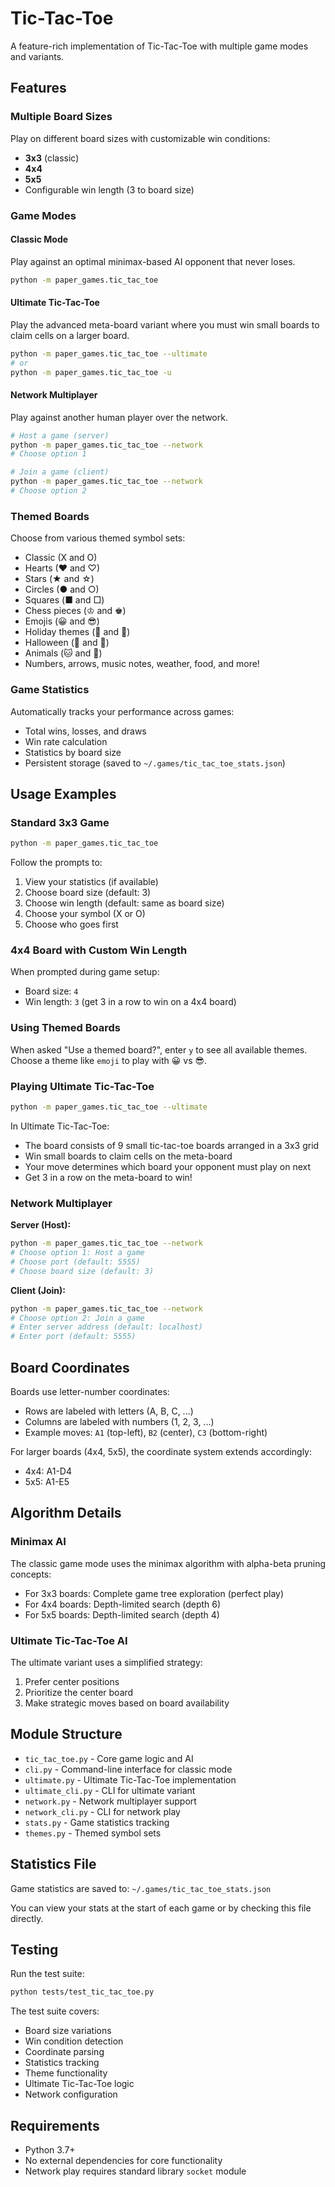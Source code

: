# Tic-Tac-Toe

A feature-rich implementation of Tic-Tac-Toe with multiple game modes and variants.

## Features

### Multiple Board Sizes

Play on different board sizes with customizable win conditions:

- **3x3** (classic)
- **4x4**
- **5x5**
- Configurable win length (3 to board size)

### Game Modes

#### Classic Mode

Play against an optimal minimax-based AI opponent that never loses.

```bash
python -m paper_games.tic_tac_toe
```

#### Ultimate Tic-Tac-Toe

Play the advanced meta-board variant where you must win small boards to claim cells on a larger board.

```bash
python -m paper_games.tic_tac_toe --ultimate
# or
python -m paper_games.tic_tac_toe -u
```

#### Network Multiplayer

Play against another human player over the network.

```bash
# Host a game (server)
python -m paper_games.tic_tac_toe --network
# Choose option 1

# Join a game (client)
python -m paper_games.tic_tac_toe --network
# Choose option 2
```

### Themed Boards

Choose from various themed symbol sets:

- Classic (X and O)
- Hearts (♥ and ♡)
- Stars (★ and ☆)
- Circles (● and ○)
- Squares (■ and □)
- Chess pieces (♔ and ♚)
- Emojis (😀 and 😎)
- Holiday themes (🎄 and 🎁)
- Halloween (🎃 and 👻)
- Animals (🐱 and 🐶)
- Numbers, arrows, music notes, weather, food, and more!

### Game Statistics

Automatically tracks your performance across games:

- Total wins, losses, and draws
- Win rate calculation
- Statistics by board size
- Persistent storage (saved to `~/.games/tic_tac_toe_stats.json`)

## Usage Examples

### Standard 3x3 Game

```bash
python -m paper_games.tic_tac_toe
```

Follow the prompts to:

1. View your statistics (if available)
1. Choose board size (default: 3)
1. Choose win length (default: same as board size)
1. Choose your symbol (X or O)
1. Choose who goes first

### 4x4 Board with Custom Win Length

When prompted during game setup:

- Board size: `4`
- Win length: `3` (get 3 in a row to win on a 4x4 board)

### Using Themed Boards

When asked "Use a themed board?", enter `y` to see all available themes. Choose a theme like `emoji` to play with 😀 vs
😎.

### Playing Ultimate Tic-Tac-Toe

```bash
python -m paper_games.tic_tac_toe --ultimate
```

In Ultimate Tic-Tac-Toe:

- The board consists of 9 small tic-tac-toe boards arranged in a 3x3 grid
- Win small boards to claim cells on the meta-board
- Your move determines which board your opponent must play on next
- Get 3 in a row on the meta-board to win!

### Network Multiplayer

**Server (Host):**

```bash
python -m paper_games.tic_tac_toe --network
# Choose option 1: Host a game
# Choose port (default: 5555)
# Choose board size (default: 3)
```

**Client (Join):**

```bash
python -m paper_games.tic_tac_toe --network
# Choose option 2: Join a game
# Enter server address (default: localhost)
# Enter port (default: 5555)
```

## Board Coordinates

Boards use letter-number coordinates:

- Rows are labeled with letters (A, B, C, ...)
- Columns are labeled with numbers (1, 2, 3, ...)
- Example moves: `A1` (top-left), `B2` (center), `C3` (bottom-right)

For larger boards (4x4, 5x5), the coordinate system extends accordingly:

- 4x4: A1-D4
- 5x5: A1-E5

## Algorithm Details

### Minimax AI

The classic game mode uses the minimax algorithm with alpha-beta pruning concepts:

- For 3x3 boards: Complete game tree exploration (perfect play)
- For 4x4 boards: Depth-limited search (depth 6)
- For 5x5 boards: Depth-limited search (depth 4)

### Ultimate Tic-Tac-Toe AI

The ultimate variant uses a simplified strategy:

1. Prefer center positions
1. Prioritize the center board
1. Make strategic moves based on board availability

## Module Structure

- `tic_tac_toe.py` - Core game logic and AI
- `cli.py` - Command-line interface for classic mode
- `ultimate.py` - Ultimate Tic-Tac-Toe implementation
- `ultimate_cli.py` - CLI for ultimate variant
- `network.py` - Network multiplayer support
- `network_cli.py` - CLI for network play
- `stats.py` - Game statistics tracking
- `themes.py` - Themed symbol sets

## Statistics File

Game statistics are saved to: `~/.games/tic_tac_toe_stats.json`

You can view your stats at the start of each game or by checking this file directly.

## Testing

Run the test suite:

```bash
python tests/test_tic_tac_toe.py
```

The test suite covers:

- Board size variations
- Win condition detection
- Coordinate parsing
- Statistics tracking
- Theme functionality
- Ultimate Tic-Tac-Toe logic
- Network configuration

## Requirements

- Python 3.7+
- No external dependencies for core functionality
- Network play requires standard library `socket` module
